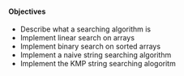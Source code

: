 #### Objectives

- Describe what a searching algorithm is
- Implement linear search on arrays
- Implement binary search on sorted arrays
- Implement a naive string searching algorithm
- Implement the KMP string searching alogoritm
